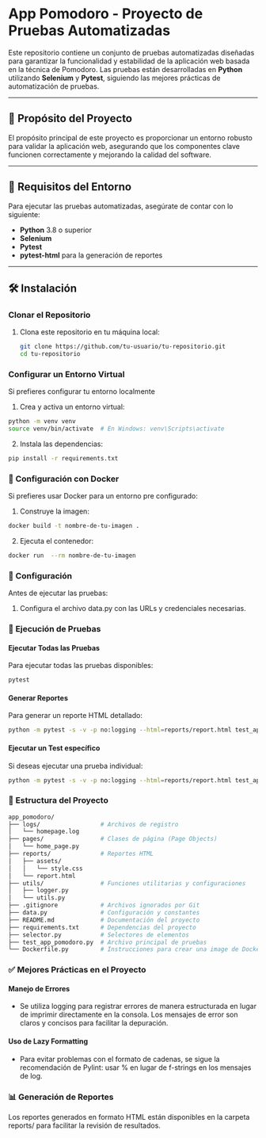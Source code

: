 # App Pomodoro - Proyecto de Pruebas Automatizadas

Este repositorio contiene un conjunto de pruebas automatizadas diseñadas para garantizar la funcionalidad y estabilidad de la aplicación web basada en la técnica de Pomodoro. Las pruebas están desarrolladas en **Python** utilizando **Selenium** y **Pytest**, siguiendo las mejores prácticas de automatización de pruebas.

---

## 🎯 **Propósito del Proyecto**

El propósito principal de este proyecto es proporcionar un entorno robusto para validar la aplicación web, asegurando que los componentes clave funcionen correctamente y mejorando la calidad del software.

---

## 🚀 **Requisitos del Entorno**

Para ejecutar las pruebas automatizadas, asegúrate de contar con lo siguiente:

- **Python** 3.8 o superior
- **Selenium**
- **Pytest**
- **pytest-html** para la generación de reportes

---

## 🛠 **Instalación**

### Clonar el Repositorio

1. Clona este repositorio en tu máquina local:
   ```bash
   git clone https://github.com/tu-usuario/tu-repositorio.git
   cd tu-repositorio
   ```

### Configurar un Entorno Virtual

Si prefieres configurar tu entorno localmente

1. Crea y activa un entorno virtual:

```bash
python -m venv venv
source venv/bin/activate  # En Windows: venv\Scripts\activate
```

2. Instala las dependencias:

```bash
pip install -r requirements.txt
```

### 🐳 Configuración con Docker

Si prefieres usar Docker para un entorno pre configurado:

1. Construye la imagen:

```bash
docker build -t nombre-de-tu-imagen .
```

2. Ejecuta el contenedor:

```bash
docker run  --rm nombre-de-tu-imagen
```

### 🔧 Configuración

Antes de ejecutar las pruebas:

1. Configura el archivo data.py con las URLs y credenciales necesarias.

### 🧪 Ejecución de Pruebas

#### Ejecutar Todas las Pruebas

Para ejecutar todas las pruebas disponibles:

```bash
pytest
```

#### Generar Reportes

Para generar un reporte HTML detallado:

```bash
python -m pytest -s -v -p no:logging --html=reports/report.html test_app_pomodoro.py::TestAppPomodoro

```

#### Ejecutar un Test específico

Si deseas ejecutar una prueba individual:

```bash
python -m pytest -s -v -p no:logging --html=reports/report.html test_app_pomodoro.py::TestAppPomodoro::test_edit_task
```

### 📁 Estructura del Proyecto

```bash
app_pomodoro/
├── logs/                 # Archivos de registro
│   └── homepage.log
├── pages/                # Clases de página (Page Objects)
│   └── home_page.py
├── reports/              # Reportes HTML
│   ├── assets/
│   │   └── style.css
│   └── report.html
├── utils/                # Funciones utilitarias y configuraciones
│   ├── logger.py
│   └── utils.py
├── .gitignore            # Archivos ignorados por Git
├── data.py               # Configuración y constantes
├── README.md             # Documentación del proyecto
├── requirements.txt      # Dependencias del proyecto
├── selector.py           # Selectores de elementos
├── test_app_pomodoro.py  # Archivo principal de pruebas
└── Dockerfile.py         # Instrucciones para crear una image de Docker
```

### ✅ Mejores Prácticas en el Proyecto

#### Manejo de Errores

- Se utiliza logging para registrar errores de manera estructurada en lugar de imprimir directamente en la consola.
  Los mensajes de error son claros y concisos para facilitar la depuración.

#### Uso de Lazy Formatting

- Para evitar problemas con el formato de cadenas, se sigue la recomendación de Pylint: usar % en lugar de f-strings en los mensajes de log.

### 📊 Generación de Reportes

Los reportes generados en formato HTML están disponibles en la carpeta reports/ para facilitar la revisión de resultados.
